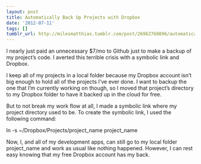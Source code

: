```yaml
---
layout: post
title: Automatically Back Up Projects with Dropbox
date: '2012-07-11'
tags: []
tumblr_url: http://milesmatthias.tumblr.com/post/26962760896/automatically-back-up-projects-with-dropbox
---
```

I nearly just paid an unnecessary $7/mo to Github just to make a backup of my project’s code. I averted this terrible crisis with a symbolic link and Dropbox.

I keep all of my projects in a local folder because my Dropbox account isn’t big enough to hold all of the projects I’ve ever done. I want to backup the one that I’m currently working on though, so I moved that project’s directory to my Dropbox folder to have it backed up in the cloud for free.

But to not break my work flow at all, I made a symbolic link where my project directory used to be. To create the symbolic link, I used the following command:

ln -s ~/Dropbox/Projects/project_name project_name


Now, I, and all of my development apps, can still go to my local folder project_name and work as usual like nothing happened. However, I can rest easy knowing that my free Dropbox account has my back.
